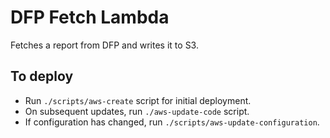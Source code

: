 # DFP Fetch Lambda

Fetches a report from DFP and writes it to S3.

## To deploy
* Run `./scripts/aws-create` script for initial deployment.
* On subsequent updates, run `./aws-update-code` script.
* If configuration has changed, run `./scripts/aws-update-configuration`.
